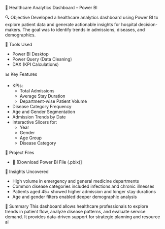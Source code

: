 🏥 Healthcare Analytics Dashboard – Power BI

🔍 Objective
Developed a healthcare analytics dashboard using Power BI to explore patient data and generate actionable insights for hospital decision-makers. The goal was to identify trends in admissions, diseases, and demographics.

🧰 Tools Used
- Power BI Desktop
- Power Query (Data Cleaning)
- DAX (KPI Calculations)

📊 Key Features
- KPIs: 
  - Total Admissions
  - Average Stay Duration
  - Department-wise Patient Volume
- Disease Category Frequency
- Age and Gender Segmentation
- Admission Trends by Date
- Interactive Slicers for:
  - Year
  - Gender
  - Age Group
  - Disease Category

 📁 Project Files
- 🔗 [Download Power BI File (.pbix)]

🧠 Insights Uncovered
- High volume in emergency and general medicine departments
- Common disease categories included infections and chronic illnesses
- Patients aged 45+ showed higher admission and longer stay durations
- Age and gender filters enabled deeper demographic analysis

📌 Summary
This dashboard allows healthcare professionals to explore trends in patient flow, analyze disease patterns, and evaluate service demand. It provides data-driven support for strategic planning and resource al

